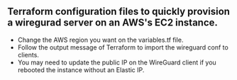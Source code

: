 ## Terraform configuration files to quickly provision a wiregurad server on an AWS's EC2 instance.
  - Change the AWS region you want on the variables.tf file.
  - Follow the output message of Terraform to import the wireguard conf to clients.
  - You may need to update the public IP on the WireGuard client if you rebooted the instance without an Elastic IP.

